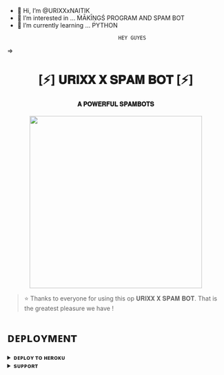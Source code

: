 - 👋 Hi, I’m @URIXXxNAITIK
- 👀 I’m interested in ... ṀĀKĪṆGŚ PROGRAM AND SPAM BOT 
- 🌱 I’m currently learning ...  PYTHON 


<!---
URIXXxNAITIK/URIXXxNAITIK is a ✨ special ✨ repository because its `README.md` (this file) appears on your GitHub profile.
You can click the Preview link to take a look at your changes.
--->


                                        HEY GUYES 

=>
<h1 align="center"><b>[⚡] 𝐔𝐑𝐈𝐗𝐗 𝐗 𝐒𝐏𝐀𝐌 𝐁𝐎𝐓 [⚡]</b></h1>

<h4 align="center"> 𝐀 𝐏𝐎𝐖𝐄𝐑𝐅𝐔𝐋 𝐒𝐏𝐀𝐌𝐁𝐎𝐓𝐒</h4>

<p align="center"><a href="https://URIXX_X_O"><img src="https://graph.org/file/80efb1113eb780083dbec.jpg" width="400"></a></p>


> ⭐️ Thanks to everyone for using this op 𝐔𝐑𝐈𝐗𝐗 𝐗 𝐒𝐏𝐀𝐌 𝐁𝐎𝐓. That is the greatest pleasure we have !


# ᴅᴇᴘʟᴏʏᴍᴇɴᴛ


<details>
<summary><b>ᴅᴇᴘʟᴏʏ ᴛᴏ ʜᴇʀᴏᴋᴜ</b></summary>
<br>

[![Deploy](https://www.herokucdn.com/deploy/button.svg)](https://dashboard.heroku.com/new?template=https://github.com/Music728/HACKER_X_SPAMBOT)

</details>


<details>
<summary><b>sᴜᴘᴘᴏʀᴛ</b></summary>
<br>

<a href="https://t.me/URIXX_X_O"><img src="https://img.shields.io/badge/Join-Telegram%20Channel-red.svg?logo=Telegram"></a>

</details>
